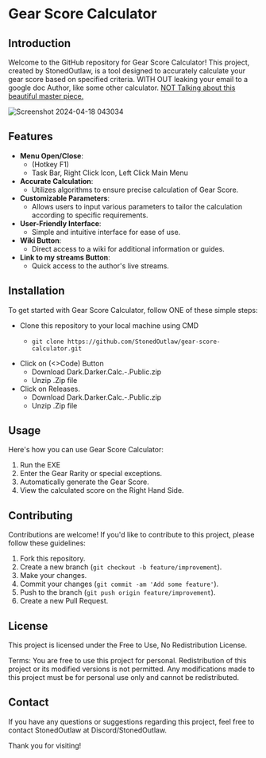 # Gear Score Calculator

## Introduction
Welcome to the GitHub repository for Gear Score Calculator! This project, created by StonedOutlaw, is a tool designed to accurately calculate your gear score based on specified criteria. WITH OUT leaking your email to a google doc Author, like some other calculator. [NOT Talking about this beautiful master piece.](https://dd-gearscore-calculator.vercel.app/)

![Screenshot 2024-04-18 043034](https://github.com/stonedoutlaw/GearScoreCalc/assets/61644139/7ed3a070-a9c6-4776-a4f5-4a96b31bece8)

## Features
- **Menu Open/Close**:
    - (Hotkey F1)
    - Task Bar, Right Click Icon, Left Click Main Menu
- **Accurate Calculation**:
    - Utilizes algorithms to ensure precise calculation of Gear Score.
- **Customizable Parameters**:
    - Allows users to input various parameters to tailor the calculation according to specific requirements.
- **User-Friendly Interface**:
    - Simple and intuitive interface for ease of use.
- **Wiki Button**:
    - Direct access to a wiki for additional information or guides.
- **Link to my streams Button**:
    - Quick access to the author's live streams.

## Installation
To get started with Gear Score Calculator, follow ONE of these simple steps:
- Clone this repository to your local machine using CMD
    -     git clone https://github.com/StonedOutlaw/gear-score-calculator.git
- Click on (<>Code) Button
    -  Download Dark.Darker.Calc.-.Public.zip
    -  Unzip .Zip file
-  Click on Releases.
    -  Download Dark.Darker.Calc.-.Public.zip
    -  Unzip .Zip file

## Usage
Here's how you can use Gear Score Calculator:
1. Run the EXE
2. Enter the Gear Rarity or special exceptions.
3. Automatically generate the Gear Score.
4. View the calculated score on the Right Hand Side.

## Contributing
Contributions are welcome! If you'd like to contribute to this project, please follow these guidelines:
1. Fork this repository.
2. Create a new branch (`git checkout -b feature/improvement`).
3. Make your changes.
4. Commit your changes (`git commit -am 'Add some feature'`).
5. Push to the branch (`git push origin feature/improvement`).
6. Create a new Pull Request.

## License
This project is licensed under the Free to Use, No Redistribution License.

Terms:
You are free to use this project for personal.
Redistribution of this project or its modified versions is not permitted.
Any modifications made to this project must be for personal use only and cannot be redistributed.

## Contact
If you have any questions or suggestions regarding this project, feel free to contact StonedOutlaw at Discord/StonedOutlaw.

Thank you for visiting!
